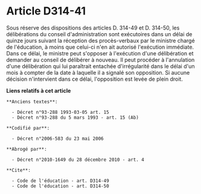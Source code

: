 # Article D314-41

Sous réserve des dispositions des articles D. 314-49 et D. 314-50, les délibérations du conseil d'administration sont
exécutoires dans un délai de quinze jours suivant la réception des procès-verbaux par le ministre chargé de l'éducation, à
moins que celui-ci n'en ait autorisé l'exécution immédiate. Dans ce délai, le ministre peut s'opposer à l'exécution d'une
délibération et demander au conseil de délibérer à nouveau. Il peut procéder à l'annulation d'une délibération qui lui
paraîtrait entachée d'irrégularité dans le délai d'un mois à compter de la date à laquelle il a signalé son opposition. Si
aucune décision n'intervient dans ce délai, l'opposition est levée de plein droit.

**Liens relatifs à cet article**

	**Anciens textes**:

	  - Décret n°93-288 1993-03-05 art. 15
	  - Décret n°93-288 du 5 mars 1993 - art. 15 (Ab)

	**Codifié par**:

	  - Décret n°2006-583 du 23 mai 2006

	**Abrogé par**:

	  - Décret n°2010-1649 du 28 décembre 2010 - art. 4

	**Cite**:

	  - Code de l'éducation - art. D314-49
	  - Code de l'éducation - art. D314-50
